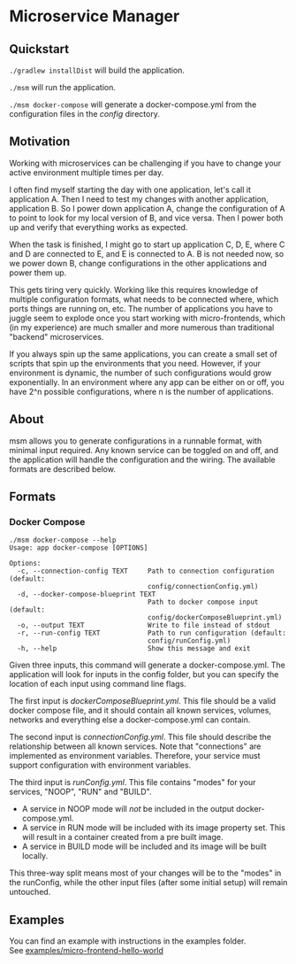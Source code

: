 # Microservice Manager

## Quickstart
`./gradlew installDist` will build the application. 

`./msm` will run the application.

`./msm docker-compose` will generate a docker-compose.yml from the configuration
files in the _config_ directory.

## Motivation
Working with microservices can be challenging if you have to change your active
environment multiple times per day. 

I often find myself starting the day with one application, let's call it
application A. Then I need to test my changes with another application,
application B. So I power down application A, change the configuration of A to
point to look for my local version of B, and vice versa. Then I power both up
and verify that everything works as expected.

When the task is finished, I might go to start up application C, D, E, where C
and D are connected to E, and E is connected to A. B is not needed now, so we
power down B, change configurations in the other applications and power them up.

This gets tiring very quickly. Working like this requires knowledge of multiple
configuration formats, what needs to be connected where, which ports things are
running on, etc. The number of applications you have to juggle seem to explode
once you start working with micro-frontends, which (in my experience) are much
smaller and more numerous than traditional "backend" microservices.

If you always spin up the same applications, you can create a small set of
scripts that spin up the environments that you need. However, if your
environment is dynamic, the number of such configurations would grow
exponentially. In an environment where any app can be either on or off, you have 
2^n possible configurations, where n is the number of applications.  
 
## About
msm allows you to generate configurations in a runnable format, with minimal
input required. Any known service can be toggled on and off, and the application
will handle the configuration and the wiring. The available formats are described below.

## Formats
### Docker Compose
```
./msm docker-compose --help
Usage: app docker-compose [OPTIONS]

Options:
  -c, --connection-config TEXT     Path to connection configuration (default:
                                   config/connectionConfig.yml)
  -d, --docker-compose-blueprint TEXT
                                   Path to docker compose input (default:
                                   config/dockerComposeBlueprint.yml)
  -o, --output TEXT                Write to file instead of stdout
  -r, --run-config TEXT            Path to run configuration (default:
                                   config/runConfig.yml)
  -h, --help                       Show this message and exit
```

Given three inputs, this command will generate a docker-compose.yml. The
application will look for inputs in the config folder, but you can specify the
location of each input using command line flags.

The first input is _dockerComposeBlueprint.yml_. This file should be a valid docker
compose file, and it should contain all known services, volumes, networks and
everything else a docker-compose.yml can contain.

The second input is _connectionConfig.yml_. This file should describe the
relationship between all known services. Note that "connections" are implemented
as environment variables. Therefore, your service must support configuration
with environment variables.

The third input is _runConfig.yml_. This file contains "modes" for your 
services, "NOOP", "RUN" and "BUILD". 
* A service in NOOP mode will _not_ be included in the output docker-compose.yml. 
* A service in RUN mode will be included with its image property set. This will 
result in a container created from a pre built image.
* A service in BUILD mode will be included and its image will be built locally.

This three-way split means most of your changes will be to the "modes" in the
runConfig, while the other input files (after some initial setup) will remain
untouched.

## Examples
You can find an example with instructions in the examples folder.  
See [examples/micro-frontend-hello-world](examples/micro-frontend-hello-world)
